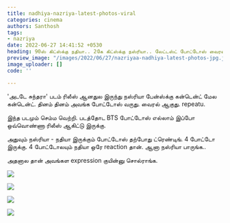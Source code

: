 ```yaml
---
title: nadhiya-nazriya-latest-photos-viral
categories: cinema
authors: Santhosh
tags:
- nazriya
date: 2022-06-27 14:41:52 +0530
heading: 90ஸ் கிட்ஸ்க்கு நதியா.. 2கே கிட்ஸ்க்கு நஸ்ரியா.. லேட்டஸ்ட் போட்டோஸ் வைரல்..!!
preview_image: "/images/2022/06/27/nazriyaa-nadhiya-latest-photos-jpg.jpeg"
image_uploader: []
code: ''

---
```

'அடடே சுந்தரா' படம் ரிலீஸ் ஆனதுல இருந்து நஸ்ரியா பேன்ஸ்க்கு கன்டென்ட் மேல கன்டென்ட். தினம் தினம் அவங்க போட்டோஸ் வருது. வைரல் ஆகுது. repeatu.

இந்த படமும் செம்ம வெற்றி. படத்தோட BTS போட்டோஸ் எல்லாம் இப்போ ஒவ்வொண்ணா ரிலீஸ் ஆகிட்டு இருக்கு.

அதுவும் நஸ்ரியா - நதியா இருக்கும் போட்டோஸ் தற்போது ட்ரெண்டிங். 4 போட்டோ இருக்கு. 4 போட்டோலயும் நதியா ஒரே reaction தான். ஆனா நஸ்ரியா பாருங்க..

அதனால தான் அவங்கள expression குயின்னு சொல்ராங்க.

![](/images/2022/06/27/nadhiya-nazriya-4-jpg.jpeg)

![](/images/2022/06/27/nadhiya-nazriya-2-jpg.jpeg)

![](/images/2022/06/27/nadhiya-nazriya-3-jpg.jpeg)

![](/images/2022/06/27/nadhiya-nazriya-1-jpg.jpeg)
